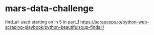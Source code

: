 # mars-data-challenge

find_all used starting on ln 5 in part_1
https://scrapeops.io/python-web-scraping-playbook/python-beautifulsoup-findall/